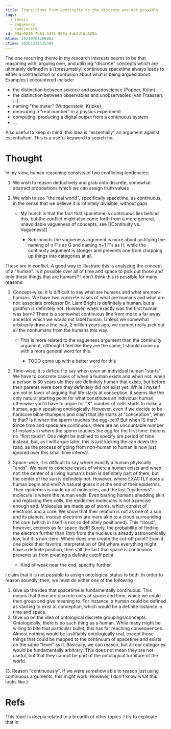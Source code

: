 ```yaml
---
title: Transitions from continuity to the discrete are not possible
tags:
  - thesis
  - vagueness
  - continuity
id: 99de5040-7b83-4433-850a-6db2d16a629b
mtime: 20210701200901
ctime: 20201221125304
---
```


The one recurring theme in my research interests seems to be that reasoning with, arguing over, and utilizing "discrete" concepts which are ultimately defined in a ()presumably) continuous spacetime always leads to either a contradiction or confusion about what is being argued about. Examples I encountered include:

- the distinction between science and psuedoscience (Popper, Kuhn)
- the distinction between observables and unobservables (van Fraassen, ...)
- naming "the meter" (Wittgenstein, Kripke)
- measuring a "real number" in a physics experiment
- computing, producing a digital output from a continuous system
- ...

Also useful to keep in mind: this idea is "essentially" an argument against essentialism. This is a useful keyword to search for.

# Thought

In my view, human reasoning consists of two conflicting tendencies:

1) We wish to reason deductively and grab onto discrete, somewhat abstract propositions which we can assign truth values
2) We wish to see "the real world", specifically spacetime, as continuous, in the sense that we believe it is infinitely divisible, without gaps.

   - My hunch is that the fact that spacetime is continuous lies behind this, but the conflict might also come forth from a more general, unavoidable vagueness of concepts, see [[Continuity vs. Vagueness]]

     - Sub-hunch: the vagueness argument is more about justifying the naming of n F's as G and naming n+1 F's as H, while the continuity argument is stonger and prevents one from chopping up things into categories at all.

These are in conflict. A good way to illustrate this is analyzing the concept of a "human". Is it possible over all of time and space to pick out those and only those things that are humans? I don't think this is possible for many reasons:

1) Concept-wise, it is difficult to say what are humans and what are non-humans. We have two concrete cases of what are humans and what are not: associate professor Dr. Liam Bright is definitely a human, but a goldfish is definitely not. However, when exactly was the first human was born? There is a somewhat continuous line from me to a far away ancestor which we would not label human. Unless we somewhat arbitrarily draw a line, say, 2 million years ago, we cannot really pick out all the nonhumans from the humans this way.

   - This is more related to the vagueness argument than the continuity argument, although I feel like they are the same, I should come up with a more general word for this.

     - TODO come up with a better word for this
2) Time-wise, it is difficult to say when even an individual human "starts". We have to concrete cases of when a human exists and when not: when a person is 30 years old they are definitely human that exists, but before their parents were born they definitely did not exist yet. While I myself am not in favor of arguing that life starts at conception, it seems like the only natural starting point for what constitutes an individual human, otherwise you'd have to argue for "X" number of cells starts to make a human, again speaking ontologically. However, even if we decide to be hardcore bible-thumpers and claim that life starts at "conception", when is that? Is it when the sperm touches the egg-cell? But when IS that? Since time and space are continuous, there are an uncountable number of instants in where the sperm touches the egg for the first time: there is no "first touch". One might be inclined to specify are period of time instead, but, as I will argue later, this is just kicking the can down the road, as the process of going from non-human to human is now just ignored over this small time interval.
3) Space-wise, it is difficult to say where exactly a human phyiscally "ends". We have to concrete cases of where a human exists and when not: the center of a living human's brain is definitely part of them, but the center of the sun is definitely not. However, where EXACTLY does a human begin and end? A natural guess it at the end of their epidermis. Their epidermis is made up of molecules, and the last "epidermis" molecule is where the human ends. Even barring humans shedding skin and replacing their cells, the epidermis molecules is not a precise enough end. Molecules are made up of atoms, which consist of electrons and a core. We know that their relation is not as one of a sun and its planets, instead electrons are more akin to a cloud surrounding the core (which in itself is not so definitely positioned). This "cloud", however, extends as far space itself! Surely, the probability of finding the electron further than 1mm from the nucleus is already astronomically low, but it is non-zero. Where does one create the cut-off point? Even if one picks their favorite interpretation of QM where everything might have a definite position, then still the fact that space is continuous prevents us from creating a definite cutoff point

   - Kind of weak near the end, specifiy further.

I claim that it is not possible to assign ontological status to both. In order to reason soundly, then, we must do either one of the following

1) Give up the idea that spacetime is fundamentally continuous. This means that there are discrete units of space and time, which we could then group and give meaning to. For instance, a human could be defined as starting to exist at conception, which would be a definite instance in time and space.
2) Give up on the idea of ontological discrete groupings/concepts. Ontologically, there is no such thing as a human. While many might be willing to bite that particular bullet, this has far reaching consequences. Almost nothing would be justifiably ontologically real, except those things that could be mapped to the continuum of spacetime and exists on the same "level" as it. Basically, we can reason, but all our categories would be fundamentally arbitrary. This does not mean they are not useful, but that they cannot be part of the ontological furniture of the world.

(3. Reason "continuously". If we were somehow able to reason just using continuous arguments, this might work. However, I don't know what this looks like.)

# Refs

This topic is deeply related to a breadth of other topics. I try to explicate that in

